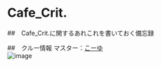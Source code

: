 # Cafe_Crit.

##　Cafe_Crit.に関するあれこれを書いておく備忘録

##　クルー情報
マスター：[こーゆ](https://twitter.com/intent/user?user_id=1171190238825181184)<br>
![image](https://pbs.twimg.com/profile_images/1269515206704508928/rI7j9Dck_400x400.jpg)



